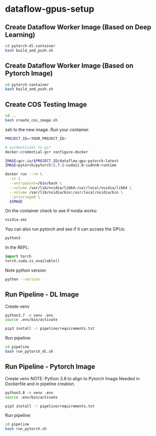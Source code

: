 # dataflow-gpus-setup

## Create Dataflow Worker Image (Based on Deep Learning)

```bash
cd pytorch-dl-container
bash build_and_push.sh
```

## Create Dataflow Worker Image (Based on Pytorch Image)

```bash
cd pytorch-container
bash build_and_push.sh
```

## Create COS Testing Image

```bash
cd ..
bash create_cos_image.sh
```

ssh to the new image. Run your container.

```bash
PROJECT_ID=<YOUR_PROJECT_ID>

# authenticate to gcr
docker-credential-gcr configure-docker

IMAGE=gcr.io/$PROJECT_ID/dataflow-gpu-pytorch:latest
IMAGE=pytorch/pytorch:1.7.1-cuda11.0-cudnn8-runtime

docker run --rm \
  -it \
  --entrypoint=/bin/bash \
  --volume /var/lib/nvidia/lib64:/usr/local/nvidia/lib64 \
  --volume /var/lib/nvidia/bin:/usr/local/nvidia/bin \
  --privileged \
  $IMAGE
```

On the container check to see if nvidia works:

```bash
nvidia-smi
```

You can also run pytorch and see if it can access the GPUs:
```bash
python3
```

In the REPL:
```python
import torch
torch.cuda.is_available()
```

Note python version

```bash
python --version
```

## Run Pipeline - DL Image

Create venv

```bash
python3.7 -m venv .env
source .env/bin/activate

pip3 install -r pipeline/requirements.txt
```

Run pipeline:

```bash
cd pipeline
bash run_pytorch_dl.sh
```

## Run Pipeline - Pytorch Image

Create venv
NOTE: Python 3.8 to align to Pytorch Image
Needed in Dockerfile and in pipeline creation.

```bash
python3.8 -m venv .env
source .env/bin/activate

pip3 install -r pipeline/requirements.txt
```

Run pipeline:

```bash
cd pipeline
bash run_pytorch.sh
```